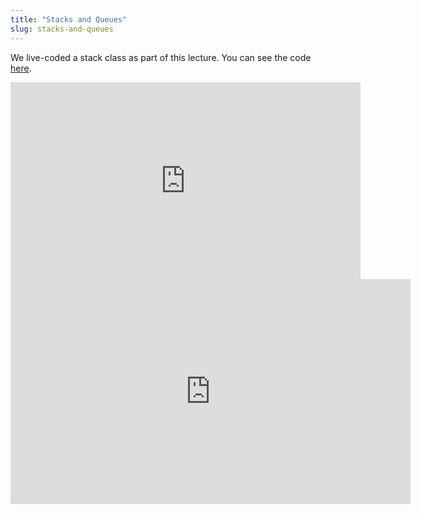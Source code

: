 ```yaml
---
title: "Stacks and Queues"
slug: stacks-and-queues
---
```


We live-coded a stack class as part of this lecture. You can see the code [here](https://gist.github.com/djh-/4c82f5d4190d6ec3686a).

<iframe width="560" height="315" src="https://www.youtube.com/embed/AXWnk4gege4" frameborder="0" allowfullscreen></iframe>

<embed src="https://s3.amazonaws.com/mgwu-misc/MS-17/Slides/StacksQueues.pdf" width="640" height="360" type='application/pdf'>